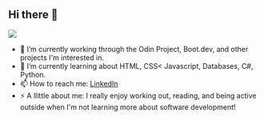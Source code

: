 ## Hi there 👋
![](./image.svg)

- 🔭 I’m currently working through the Odin Project, Boot.dev, and other projects I'm interested in.
- 🌱 I’m currently learning about HTML, CSS< Javascript, Databases, C#, Python.
- 📫 How to reach me: [LinkedIn](https://www.linkedin.com/in/pbmartinez/)
- ⚡ A llittle about me: I really enjoy working out, reading, and being active outside when I'm not learning more about software development! 
